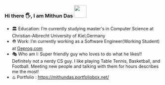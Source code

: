 ### Hi there 🖐, I am  **Mithun Das**  <img height="40" src="https://raw.githubusercontent.com/innng/innng/master/assets/kyubey.gif"/> 



- 🏛️ Education: I’m currently studying master's in Computer Science at Christian-Albrecht University of Kiel,Germany
- ⛑️ Work: I’m currently working as a Software Engineer(Working Student) at [Geprog.com](https://geprog.com/)
- 🎭 Who am I: Super friendly guy who loves to do what he likes!! Definitely not a nerdy CS guy.  I like playing Table Tennis, Basketball, and Football. Meeting new people and talking with them for hours describes me the most! 
- ♨️ Portfolio : https://mithundas.portfoliobox.net/


